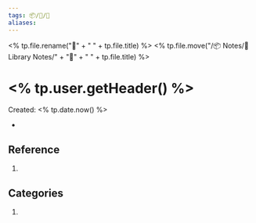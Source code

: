 ```yaml
---
tags: 📦/📝/🎥
aliases:
---
```

<% tp.file.rename("🎥" + " " + tp.file.title) %>
<% tp.file.move("/📦 Notes/📝 Library Notes/" + "🎥" + " " + tp.file.title) %>
# <% tp.user.getHeader() %>
Created: <% tp.date.now() %>

- 

## Reference
1. 

## Categories
1. 